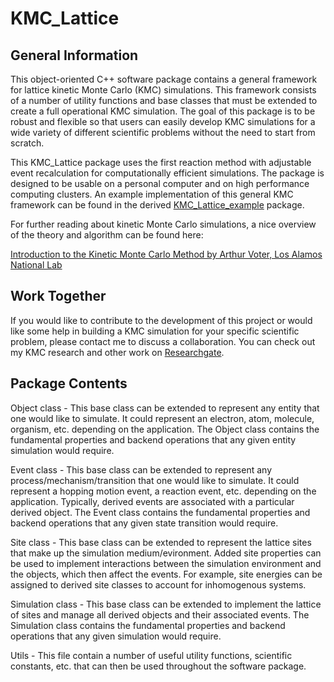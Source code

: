 # KMC_Lattice

## General Information
This object-oriented C++ software package contains a general framework for lattice kinetic Monte Carlo (KMC) simulations.  This framework consists of a number of utility functions and base classes that must be extended to create a full operational KMC simulation.  The goal of this package is to be robust and flexible so that users can easily develop KMC simulations for a wide variety of different scientific problems without the need to start from scratch.

This KMC_Lattice package uses the first reaction method with adjustable event recalculation for computationally efficient simulations.  The package is designed to be usable on a personal computer and on high performance computing clusters.  An example implementation of this general KMC framework can be found in the derived [KMC_Lattice_example](https://github.com/MikeHeiber/KMC_Lattice_example) package.

For further reading about kinetic Monte Carlo simulations, a nice overview of the theory and algorithm can be found here:

[Introduction to the Kinetic Monte Carlo Method by Arthur Voter, Los Alamos National Lab](http://www.fml.t.u-tokyo.ac.jp/~izumi/CMS/MC/Introduction_kMC.pdf)

## Work Together

If you would like to contribute to the development of this project or would like some help in building a KMC simulation for your specific scientific problem, please contact me to discuss a collaboration.  You can check out my KMC research and other work on [Researchgate](https://www.researchgate.net/profile/Michael_Heiber).

## Package Contents

Object class - This base class can be extended to represent any entity that one would like to simulate.  It could represent an electron, atom, molecule, organism, etc. depending on the application. The Object class contains the fundamental properties and backend operations that any given entity simulation would require.

Event class - This base class can be extended to represent any process/mechanism/transition that one would like to simulate.  It could represent a hopping motion event, a reaction event, etc. depending on the application.  Typically, derived events are associated with a particular derived object.  The Event class contains the fundamental properties and backend operations that any given state transition would require.

Site class - This base class can be extended to represent the lattice sites that make up the simulation medium/evironment. Added site properties can be used to implement interactions between the simulation environment and the objects, which then affect the events.  For example, site energies can be assigned to derived site classes to account for inhomogenous systems.

Simulation class - This base class can be extended to implement the lattice of sites and manage all derived objects and their associated events. The Simulation class contains the fundamental properties and backend operations that any given simulation would require.

Utils - This file contain a number of useful utility functions, scientific constants, etc. that can then be used throughout the software package.
